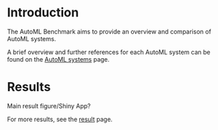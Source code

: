 # Introduction
The AutoML Benchmark aims to provide an overview and comparison of AutoML systems.

A brief overview and further references for each AutoML system can be found on the [AutoML systems](automl_overview.md) page.

# Results
Main result figure/Shiny App?

For more results, see the [result]() page.
